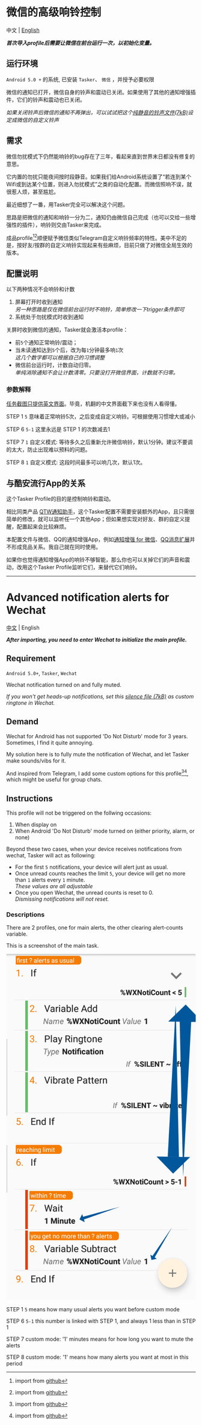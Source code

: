 [^alert]: import from [github](wechat-alert.prf.xml)
[^clear]: import from [github](wechat-alert-clear.prf.xml)

# 微信的高级响铃控制

中文 | [English](#advanced-notification-alerts-for-wechat)

***首次导入profile后需要让微信在前台运行一次，以初始化变量。***

## 运行环境

`Android 5.0 +` 的系统, 已安装 `Tasker`、 `微信` ，并授予必要权限

微信的通知已打开，微信自身的铃声和震动已关闭。如果使用了其他的通知增强插件，它们的铃声和震动也已关闭。

*如果关闭铃声后微信的通知不再弹出，可以试试把这个[纯静音的铃声文件(7kB)](silence.m4a)设定成微信的自定义铃声*

## 需求

微信勿扰模式下仍然能响铃的bug存在了三年，看起来直到世界末日都没有修复的意思。

它内置的勿扰只能夜间按时段静音。如果我们给Android系统设置了“若连到某个Wifi或到达某个位置，则进入勿扰模式”之类的自动化配置。而微信照响不误，就很惹人烦，甚至尴尬。

最近细想了一番，用Tasker完全可以解决这个问题。

思路是把微信的通知和响铃一分为二，通知仍由微信自己完成（也可以交给一些增强性的插件），响铃则交由Tasker来完成。

成品profile[^alert][^clear]顺便赋予微信类似Telegram自定义响铃频率的特性。美中不足的是，按好友/按群的自定义响铃实现起来有些麻烦，目前只做了对微信全局生效的版本。

## 配置说明

以下两种情况不会响铃和计数

1. 屏幕打开时收到通知<br>*另一种思路是仅在微信前台运行时不响铃，简单修改一下trigger条件即可*
2. 系统处于勿扰模式时收到通知

关屏时收到微信的通知，Tasker就会激活本profile：

* 前`5`个通知正常响铃/震动；
* 当未读通知达到`5`个后，改为每`1`分钟最多响`1`次<br>*这几个数字都可以根据自己的习惯调整*
* 微信前台运行时，计数自动归零。<br>*单纯消除通知不会让计数清零。只要没打开微信界面，计数就不归零。*

### 参数解释

[任务截图只提供英文界面](#descriptions)。毕竟，机翻的中文界面截下来也没有人看得懂。

STEP 1 `5` 意味着正常响铃5次，之后变成自定义响铃。可根据使用习惯增大或减小

STEP 6 `5-1` 这里永远是 STEP 1 的次数减去1

STEP 7 `1` 自定义模式: 等待多久之后重新允许微信响铃，默认1分钟。建议不要调的太大，防止出现难以预料的问题。

STEP 8 `1` 自定义模式: 这段时间最多可以响几次，默认1次。

## 与酷安流行App的关系

这个Tasker Profile的目的是控制响铃和震动。

相比同类产品 [QTW通知助手](https://www.coolapk.com/apk/cn.vove7.qtmnotificationplugin)，这个Tasker配置不需要安装额外的App，且只需很简单的修改，就可以监听任一个其他App；但如果想实现对好友、群的自定义提醒，配置起来会比较麻烦。

本配置文件与微信、QQ的通知增强App，例如[通知增强 for 微信](https://www.coolapk.com/apk/me.zhanghai.android.wechatnotificationtweaks2)、[QQ消息扩展](https://www.coolapk.com/apk/com.inklin.qqnotfandshare)并不形成竞品关系。我自己就在同时使用。

如果你也觉得通知增强App的响铃不够智能，那么你也可以关掉它们的声音和震动，改用这个Tasker Profile监听它们，来替代它们响铃。

---

# Advanced notification alerts for Wechat

[中文](#%E5%BE%AE%E4%BF%A1%E7%9A%84%E9%AB%98%E7%BA%A7%E5%93%8D%E9%93%83%E6%8E%A7%E5%88%B6) | English

***After importing, you need to enter Wechat to initialize the main profile.***

## Requirement

`Android 5.0+`, `Tasker`, `Wechat`

Wechat notification turned on and fully muted.

*If you won't get heads-up notifications, set this [silence file (7kB)](silence.m4a) as custom ringtone in Wechat.*

## Demand

Wechat for Android has not supported 'Do Not Disturb' mode for 3 years. Sometimes, I find it quite annoying.

My solution here is to fully mute the notification of Wechat, and let Tasker make sounds/vibs for it.

And inspired from Telegram, I add some custom options for this profile[^alert][^clear], which might be useful for group chats.

## Instructions

This profile will not be triggered on the follwing occasions:

1. When display on
2. When Android 'Do Not Disturb' mode turned on (either priority, alarm, or none)

Beyond these two cases, when your device receives notifications from wechat, Tasker will act as following:

* For the first `5` notifications, your device will alert just as usual.
* Once unread counts reaches the limit `5`, your device will get no more than `1` alerts every `1` minute.<br>  *These values are all adjustable*
* Once you open Wechat, the unread counts is reset to 0.<br>  *Dismissing notifications will not reset.*
  
### Descriptions

There are 2 profiles, one for main alerts, the other clearing alert-counts variable.

This is a screenshot of the main task.

![Screenshot](2018-08-30-21-04-44.png)

STEP 1 `5` means how many usual alerts you want before custom mode

STEP 6 `5-1` this number is linked with STEP 1, and always 1 less than in STEP 1

STEP 7 custom mode: '1' minutes means for how long you want to mute the alerts

STEP 8 custom mode: '1' means how many alerts you want at most in this period

